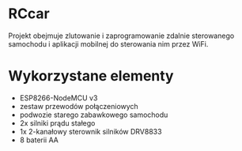 # RCcar

Projekt obejmuje zlutowanie i zaprogramowanie zdalnie sterowanego samochodu i aplikacji mobilnej do sterowania nim przez WiFi.

# Wykorzystane elementy

- ESP8266-NodeMCU v3
- zestaw przewodów połączeniowych
- podwozie starego zabawkowego samochodu
- 2x silniki prądu stałego
- 1x 2-kanałowy sterownik silników DRV8833
- 8 baterii AA

